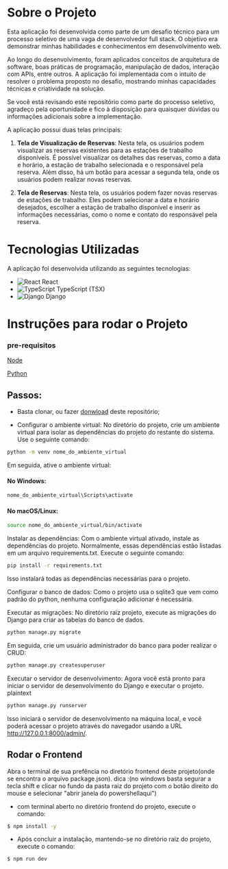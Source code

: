 #  Sobre o Projeto

Esta aplicação foi desenvolvida como parte de um desafio técnico para um processo seletivo de uma vaga de desenvolvedor full stack. O objetivo era demonstrar minhas habilidades e conhecimentos em desenvolvimento web.

Ao longo do desenvolvimento, foram aplicados conceitos de arquitetura de software, boas práticas de programação, manipulação de dados, interação com APIs, entre outros. A aplicação foi implementada com o intuito de resolver o problema proposto no desafio, mostrando minhas capacidades técnicas e criatividade na solução.

Se você está revisando este repositório como parte do processo seletivo, agradeço pela oportunidade e fico à disposição para quaisquer dúvidas ou informações adicionais sobre a implementação.

A aplicação possui duas telas principais:

1. **Tela de Visualização de Reservas**: Nesta tela, os usuários podem visualizar as reservas existentes para as estações de trabalho disponíveis. É possível visualizar os detalhes das reservas, como a data e horário, a estação de trabalho selecionada e o responsável pela reserva. Além disso, há um botão para acessar a segunda tela, onde os usuários podem realizar novas reservas.

2. **Tela de Reservas**: Nesta tela, os usuários podem fazer novas reservas de estações de trabalho. Eles podem selecionar a data e horário desejados, escolher a estação de trabalho disponível e inserir as informações necessárias, como o nome e contato do responsável pela reserva.

# Tecnologias Utilizadas

A aplicação foi desenvolvida utilizando as seguintes tecnologias:

- ![React](https://img.icons8.com/ios/20/000000/react-native.png) React
- ![TypeScript](https://img.icons8.com/color/20/000000/typescript.png) TypeScript (TSX)
- ![Django](https://img.icons8.com/color/20/000000/django.png) Django



# Instruções para rodar o Projeto

### pre-requisitos

[Node](https://nodejs.org/en/)

[Python](https://www.python.org/ftp/python/3.11.3/python-3.11.3-amd64.exe)


## Passos:

- Basta clonar, ou fazer [donwload](https://github.com/Lmsilvano/loeffa-app-agendamento/archive/refs/heads/main.zip) deste repositório;


- Configurar o ambiente virtual: No diretório do projeto, crie um ambiente virtual para isolar as dependências do projeto do restante do sistema. Use o seguinte comando:

```bash
python -m venv nome_do_ambiente_virtual
```
Em seguida, ative o ambiente virtual:

#### No Windows:
```bash
nome_do_ambiente_virtual\Scripts\activate
```
#### No macOS/Linux:

```bash
source nome_do_ambiente_virtual/bin/activate
```

Instalar as dependências: Com o ambiente virtual ativado, instale as dependências do projeto. Normalmente, essas dependências estão listadas em um arquivo requirements.txt. Execute o seguinte comando:

```bash
pip install -r requirements.txt
```
Isso instalará todas as dependências necessárias para o projeto.

Configurar o banco de dados: 
Como o projeto usa o sqlite3 que vem como padrão do python, nenhuma configuração adicionar é necessária.

Executar as migrações: No diretório raiz projeto, execute as migrações do Django para criar as tabelas do banco de dados.

```bash
python manage.py migrate
```

Em seguida, crie um usuário administrador do banco para poder realizar o CRUD:
```bash
python manage.py createsuperuser
```

Executar o servidor de desenvolvimento: Agora você está pronto para iniciar o servidor de desenvolvimento do Django e executar o projeto.
plaintext

```bash
python manage.py runserver
```
Isso iniciará o servidor de desenvolvimento na máquina local, e você poderá acessar o projeto através do navegador usando a URL http://127.0.0.1:8000/admin/.

## Rodar o Frontend

Abra o terminal de sua prefência no diretório frontend deste projeto(onde se encontra o arquivo package.json). 
dica :(no windows basta segurar a tecla shift e clicar no fundo da pasta raiz do projeto com o botão direito do mouse e selecionar "abrir janela do powershellaqui") 

- com terminal aberto no diretório frontend do projeto, execute o comando: 
```bash
$ npm install -y
```

- Após concluir a instalação, mantendo-se no diretório raiz do projeto, execute o comando:
```bash
$ npm run dev
```
